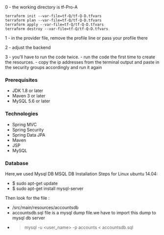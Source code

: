 0 - the working directory is tf-Pro-A

    terraform init --var-file=tf-Q/tf-Q-D.tfvars
    terraform plan --var-file=tf-Q/tf-Q-D.tfvars
    terraform apply --var-file=tf-Q/tf-Q-D.tfvars
    terraform destroy --var-file=tf-Q/tf-Q-D.tfvars

1 - in the provider file, remove the profile line or pass your profile there

2 - adjust the backend

3 - you'll have to run the code twice.
    - run the code the first time to create the resources.
    - copy the ip addresses from the terminal output and paste in the security groups accordingly and run it again



####
### Prerequisites
- JDK 1.8 or later
- Maven 3 or later
- MySQL 5.6 or later

### Technologies 
- Spring MVC
- Spring Security
- Spring Data JPA
- Maven
- JSP
- MySQL
### Database
Here,we used Mysql DB 
MSQL DB Installation Steps for Linux ubuntu 14.04:
- $ sudo apt-get update
- $ sudo apt-get install mysql-server

Then look for the file :
- /src/main/resources/accountsdb
- accountsdb.sql file is a mysql dump file.we have to import this dump to mysql db server
- > mysql -u <user_name> -p accounts < accountsdb.sql


